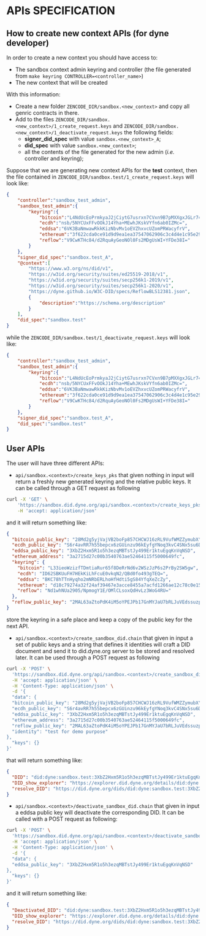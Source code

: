 # APIs SPECIFICATION

## How to create new context APIs (for dyne developer)
In order to create a new context you should have access to:
* The sandbox context admin keyring and controller (the file generated from `make keyring CONTROLLER=<controller_name>`)
* The new context that will be created

With this information:
* Create a new folder `ZENCODE_DIR/sandbox.<new_context>` and copy all genric contracts in there.
* Add to the files `ZENCODE_DIR/sandbox.<new_context>/1_create_request.keys` and `ZENCODE_DIR/sandbox.<new_context>/1_deactivate_request.keys` the following fields:
    * **signer_did_spec** with value `sandbox.<new_context>_A`;
    * **did_spec** with value `sandbox.<new_context>`;
    * all the contents of the file generated for the new admin (*i.e.* controller and keyring);

Suppose that we are generating new context APIs for the **test** context, then the file contained in `ZENCODE_DIR/sandbox.test/1_create_request.keys` will look like:
```json
{
    "controller":"sandbox_test_admin",
    "sandbox_test_admin":{
        "keyring":{
            "bitcoin":"L4NdUcEoPrmkyaJ2jCiytG7usrxn7CVxn9B7pMXXgxJGLr74NoxS",
            "ecdh":"nsb/5NYCUxFFvOOkJ14Yha+MEwhJKskVYfn6ab0IZMc=",
            "eddsa":"6VK3BaNmwawRkkKizNbvMv1oEVZhxvcUZomPRWacyfrV",
            "ethereum":"3f622cda0ce91d9d9ea1ea37547062906c3c4d4e1c95e29436ffadcc460e3d7a",
            "reflow":"V9CwKTHc84/d2RquAyGeoNOl0Fs2MDgUsWI+YFDe38I="
        }
    },
    "signer_did_spec":"sandbox.test_A",
    "@context":[
        "https://www.w3.org/ns/did/v1",
        "https://w3id.org/security/suites/ed25519-2018/v1",
        "https://w3id.org/security/suites/secp256k1-2019/v1",
        "https://w3id.org/security/suites/secp256k1-2020/v1",
        "https://dyne.github.io/W3C-DID/specs/ReflowBLS12381.json",
        {
            "description":"https://schema.org/description"
        }
    ],
    "did_spec":"sandbox.test"
}
```
while the `ZENCODE_DIR/sandbox.test/1_deactivate_request.keys` will look like:
```json
{
    "controller":"sandbox_test_admin",
    "sandbox_test_admin":{
        "keyring":{
            "bitcoin":"L4NdUcEoPrmkyaJ2jCiytG7usrxn7CVxn9B7pMXXgxJGLr74NoxS",
            "ecdh":"nsb/5NYCUxFFvOOkJ14Yha+MEwhJKskVYfn6ab0IZMc=",
            "eddsa":"6VK3BaNmwawRkkKizNbvMv1oEVZhxvcUZomPRWacyfrV",
            "ethereum":"3f622cda0ce91d9d9ea1ea37547062906c3c4d4e1c95e29436ffadcc460e3d7a",
            "reflow":"V9CwKTHc84/d2RquAyGeoNOl0Fs2MDgUsWI+YFDe38I="
        }
    },
    "signer_did_spec":"sandbox.test_A",
    "did_spec":"sandbox.test"
}
```

## User APIs
The user will have three different APIs:
* `api/sandbox.<context>/create_keys_pks` that given nothing in input will return a freshly new generated keyring and the relative public keys.
It can be called through a GET request as following 
```bash
curl -X 'GET' \
    'https://sandbox.did.dyne.org/api/sandbox.<context>/create_keys_pks' \
    -H 'accept: application/json'
```
and it will return something like:
```json
{
  "bitcoin_public_key": "28Md2g5yjVajVB2boFp857CHCWJ16zRL9VufWMZZymubX",
  "ecdh_public_key": "S6r4avRR7h55bepcx6zGUinzu96kEyfgYNoq3kvC4SNx5su6DLCQM4Bsw75ZgqCTfZbQKoxGVhtR7iyMWFzSaG6e",
  "eddsa_public_key": "3XbZ2Hxm5R1o5h3ezqMBTstJy499Er1ktuEgqKnVqNSD",
  "ethereum_address": "3a2715d27c00b3540763ae52464115f5000649fc",
  "keyring": {
    "bitcoin": "L33ieoWzizfTDmtiaRur65f8DeRrNd6v2WSzJzP6s2PrBy2SW5gw",
    "ecdh": "ID62SBKUuFH7HEkKiLhFcuE0vkqN2/QBd0fo493gTEQ=",
    "eddsa": "BKC78hTTnHyqho2mNRbERLhoHfHdti5gS84YfqXeZcZy",
    "ethereum": "d18c79274a32f24af39467e3acce8455a7acfd1266ae12c78c0e157f1cdd7294",
    "reflow": "Nd1whNUa2905/NpmogY1E/OMlCLsoxQdHvLz3WoG4RU="
  },
  "reflow_public_key": "2MAL63aZtoPdK4iM5oYPEJPb17GnMYJaU7bRLJuVEdssuzpZtaPWsECxBvLcbmYdfnBZZxLL7UrkrkNHNbEZhvfGcQntZ6rHJviJMCWHfELfMfEjps9SeBPGpz9t64P1Rt6RYV5G4CXfeBXK8gToQRpoXo9MGpoagT6ovGMMhWdUNoSX63o9vfdstWzqLk8c1V4fLDW6T2e5re6pyTiD5KbfMNmuapGjso6Gp4koeA6AoyEic9m8AXeR976qTHznLtcnb1"
}
```
store the keyring in a safe place and keep a copy of the public key for the next API.
* `api/sandbox.<context>/create_sandbox_did.chain` that given in input a set of public keys and a string that defines it identities will craft a DID document and send it to did.dyne.org server to be stored and resolved later. It can be used through a POST request as following
```bash
curl -X 'POST' \
  'https://sandbox.did.dyne.org/api/sandbox.<context>/create_sandbox_did.chain' \
  -H 'accept: application/json' \
  -H 'Content-Type: application/json' \
  -d '{
  "data": {
  "bitcoin_public_key": "28Md2g5yjVajVB2boFp857CHCWJ16zRL9VufWMZZymubX",
  "ecdh_public_key": "S6r4avRR7h55bepcx6zGUinzu96kEyfgYNoq3kvC4SNx5su6DLCQM4Bsw75ZgqCTfZbQKoxGVhtR7iyMWFzSaG6e",
  "eddsa_public_key": "3XbZ2Hxm5R1o5h3ezqMBTstJy499Er1ktuEgqKnVqNSD",
  "ethereum_address": "3a2715d27c00b3540763ae52464115f5000649fc",
  "reflow_public_key": "2MAL63aZtoPdK4iM5oYPEJPb17GnMYJaU7bRLJuVEdssuzpZtaPWsECxBvLcbmYdfnBZZxLL7UrkrkNHNbEZhvfGcQntZ6rHJviJMCWHfELfMfEjps9SeBPGpz9t64P1Rt6RYV5G4CXfeBXK8gToQRpoXo9MGpoagT6ovGMMhWdUNoSX63o9vfdstWzqLk8c1V4fLDW6T2e5re6pyTiD5KbfMNmuapGjso6Gp4koeA6AoyEic9m8AXeR976qTHznLtcnb1",
  "identity": "test for demo purpose"
},
  "keys": {}
}'
```
that will return something like:
```json
{
  "DID": "did:dyne:sandbox.test:3XbZ2Hxm5R1o5h3ezqMBTstJy499Er1ktuEgqKnVqNSD",
  "DID_show_explorer": "https://explorer.did.dyne.org/details/did:dyne:sandbox.test:3XbZ2Hxm5R1o5h3ezqMBTstJy499Er1ktuEgqKnVqNSD",
  "resolve_DID": "https://did.dyne.org/dids/did:dyne:sandbox.test:3XbZ2Hxm5R1o5h3ezqMBTstJy499Er1ktuEgqKnVqNSD"
}
```
* `api/sandbox.<context>/deactivate_sandbox_did.chain` that given in input a eddsa public key will deactivate the corresponding DID. It can be called with a POST request as following:
```bash
curl -X 'POST' \
  'https://sandbox.did.dyne.org/api/sandbox.<context>/deactivate_sandbox_did.chain' \
  -H 'accept: application/json' \
  -H 'Content-Type: application/json' \
  -d '{
  "data": {
  "eddsa_public_key": "3XbZ2Hxm5R1o5h3ezqMBTstJy499Er1ktuEgqKnVqNSD"
},
  "keys": {}
}'
```
and it will return something like:
```json
{
  "Deactivated_DID": "did:dyne:sandbox.test:3XbZ2Hxm5R1o5h3ezqMBTstJy499Er1ktuEgqKnVqNSD",
  "DID_show_explorer": "https://explorer.did.dyne.org/details/did:dyne:sandbox.test:3XbZ2Hxm5R1o5h3ezqMBTstJy499Er1ktuEgqKnVqNSD",
  "resolve_DID": "https://did.dyne.org/dids/did:dyne:sandbox.test:3XbZ2Hxm5R1o5h3ezqMBTstJy499Er1ktuEgqKnVqNSD"
}
```
